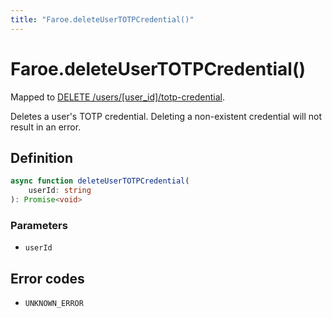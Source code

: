 ```yaml
---
title: "Faroe.deleteUserTOTPCredential()"
---
```


# Faroe.deleteUserTOTPCredential()

Mapped to [DELETE /users/\[user_id\]/totp-credential](/reference/rest/endpoints/delete_users_userid_totp-credential).

Deletes a user's TOTP credential. Deleting a non-existent credential will not result in an error.

## Definition

```ts
async function deleteUserTOTPCredential(
    userId: string
): Promise<void>
```

### Parameters

- `userId`

## Error codes

- `UNKNOWN_ERROR`
